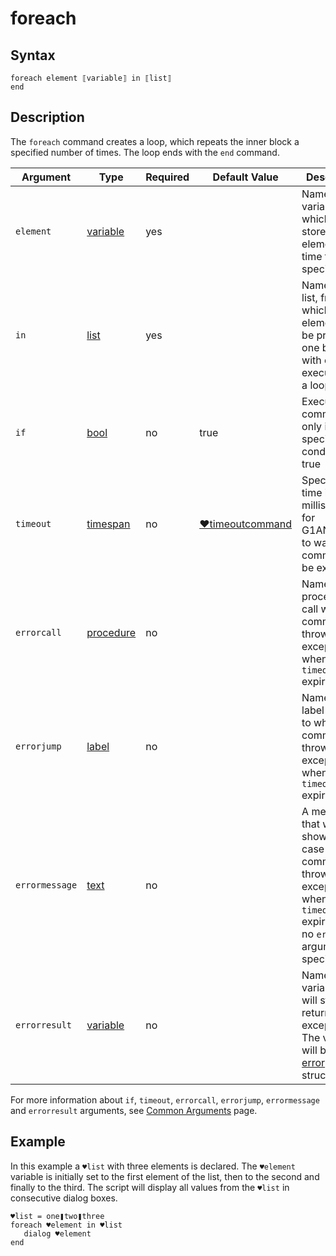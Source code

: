 # foreach

## Syntax

```G1ANT
foreach element ⟦variable⟧ in ⟦list⟧
end
```

## Description

The `foreach` command creates a loop, which repeats the inner block a specified number of times. The loop ends with the `end` command.

| Argument | Type | Required | Default Value | Description |
| -------- | ---- | -------- | ------------- | ----------- |
|`element`| [variable](https://manual.g1ant.com/link/G1ANT.Language/G1ANT.Language/Structures/VariableStructure.md) | yes |  | Name of a variable, which will store one element at a time from the specified list |
|`in`| [list](https://manual.g1ant.com/link/G1ANT.Language/G1ANT.Language/Structures/ListStructure.md) | yes |  | Name of a list, from which all elements will be processed one by one with every execution of a loop |
| `if`           | [bool](https://manual.g1ant.com/link/G1ANT.Language/G1ANT.Language/Structures/BooleanStructure.md) | no       | true                                                        | Executes the command only if a specified condition is true   |
| `timeout`      | [timespan](https://manual.g1ant.com/link/G1ANT.Language/G1ANT.Language/Structures/TimeSpanStructure.md) | no       | [♥timeoutcommand](https://manual.g1ant.com/link/G1ANT.Manual/appendices/common-arguments.md) | Specifies time in milliseconds for G1ANT.Robot to wait for the command to be executed |
| `errorcall`    | [procedure](https://manual.g1ant.com/link/G1ANT.Language/G1ANT.Language/Structures/ProcedureStructure.md) | no       |                                                             | Name of a procedure to call when the command throws an exception or when a given `timeout` expires |
| `errorjump`    | [label](https://manual.g1ant.com/link/G1ANT.Language/G1ANT.Language/Structures/LabelStructure.md) | no       |                                                             | Name of the label to jump to when the command throws an exception or when a given `timeout` expires |
| `errormessage` | [text](https://manual.g1ant.com/link/G1ANT.Language/G1ANT.Language/Structures/TextStructure.md) | no       |                                                             | A message that will be shown in case the command throws an exception or when a given `timeout` expires, and no `errorjump` argument is specified |
| `errorresult`  | [variable](https://manual.g1ant.com/link/G1ANT.Language/G1ANT.Language/Structures/VariableStructure.md) | no       |                                                             | Name of a variable that will store the returned exception. The variable will be of [error](https://manual.g1ant.com/link/G1ANT.Language/G1ANT.Language/Structures/ErrorStructure.md) structure  |

For more information about `if`, `timeout`, `errorcall`, `errorjump`, `errormessage` and `errorresult` arguments, see [Common Arguments](https://manual.g1ant.com/link/G1ANT.Manual/appendices/common-arguments.md) page.

## Example

In this example a `♥list` with three elements is declared. The `♥element` variable is initially set to the first element of the list, then to the second and finally to the third. The script will display all values from the `♥list` in consecutive dialog boxes.

```G1ANT
♥list = one❚two❚three
foreach ♥element in ♥list
   dialog ♥element
end
```
